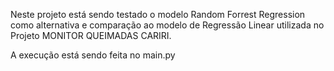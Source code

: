 Neste projeto está sendo testado o modelo Random Forrest Regression como alternativa e comparação ao modelo de Regressão Linear utilizada no Projeto MONITOR QUEIMADAS CARIRI. 

A execução está sendo feita no main.py

